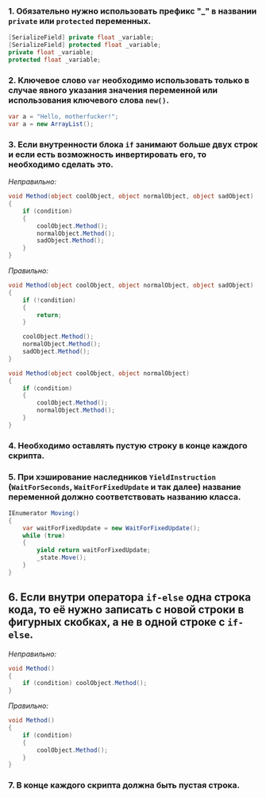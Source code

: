 ### 1. Обязательно нужно использовать префикс "_" в названии `private` или `protected` переменных.
```cs
[SerializeField] private float _variable;
[SerializeField] protected float _variable;
private float _variable;
protected float _variable;
```
### 2. Ключевое слово `var` необходимо использовать только в случае явного указания значения переменной или использования ключевого слова `new()`.
```cs
var a = "Hello, motherfucker!";
var a = new ArrayList();
```
### 3. Если внутренности блока `if` занимают больше двух строк и если есть возможность инвертировать его, то необходимо сделать это.
*Неправильно:*
```cs
void Method(object coolObject, object normalObject, object sadObject)
{
    if (condition)
    {
        coolObject.Method();
        normalObject.Method();
        sadObject.Method();
    }
}
```
*Правильно:*
```cs
void Method(object coolObject, object normalObject, object sadObject)
{
    if (!condition)
    {
        return;
    }

    coolObject.Method();
    normalObject.Method();
    sadObject.Method();
}
```
```cs
void Method(object coolObject, object normalObject)
{
    if (condition)
    {
        coolObject.Method();
        normalObject.Method();
    }
}
```
### 4. Необходимо оставлять пустую строку в конце каждого скрипта.
### 5. При хэширование наследников `YieldInstruction` (`WaitForSeconds`, `WaitForFixedUpdate` и так далее) название переменной должно соответствовать названию класса.
```cs
IEnumerator Moving()
{
    var waitForFixedUpdate = new WaitForFixedUpdate();
    while (true)
    {
        yield return waitForFixedUpdate;
        _state.Move();
    }
}
```
## 6. Если внутри оператора `if-else` одна строка кода, то её нужно записать с новой строки в фигурных скобках, а не в одной строке с `if-else`.
*Неправильно:*
```cs
void Method()
{
    if (condition) coolObject.Method();
}
```
*Правильно:*
```cs
void Method()
{
    if (condition)
    {
        coolObject.Method();
    }
}
```
### 7. В конце каждого скрипта должна быть пустая строка.